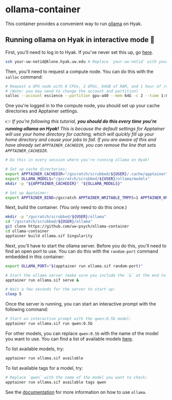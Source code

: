 # ollama-container

This container provides a convenient way to run [ollama](https://github.com/ollama/ollama) on Hyak.

## Running ollama on Hyak in interactive mode 🍇

First, you'll need to log in to Hyak. If you've never set this up, go [here](https://uw-psych.github.io/compute_docs).

```bash
ssh your-uw-netid@klone.hyak.uw.edu # Replace `your-uw-netid` with your UW NetID
```

Then, you'll need to request a compute node. You can do this with the `salloc` command:

```bash
# Request a GPU node with 8 CPUs, 2 GPUs, 64GB of RAM, and 1 hour of runtime:
# (Note: you may need to change the account and partition)
salloc --account escience --partition gpu-a40 --mem 64G -c 2 --time 1:00:00 --gpus 1
```

One you're logged in to the compute node, you should set up your cache directories and Apptainer settings.

👉 *If you're following this tutorial, **you should do this every time you're running ollama on Hyak!** This is because the default settings for Apptainer will use your home directory for caching, which will quickly fill up your home directory and cause your jobs to fail. If you are aware of this and have already set `APPTAINER_CACHEDIR`, you can remove the line that sets `APPTAINER_CACHEDIR`.*

```bash
# Do this in every session where you're running ollama on Hyak!

# Set up cache directories:
export APPTAINER_CACHEDIR="/gscratch/scrubbed/${USER}/.cache/apptainer"
export OLLAMA_MODELS="/gscratch/scrubbed/${USER}/ollama/models"
mkdir -p "${APPTAINER_CACHEDIR}" "${OLLAMA_MODELS}"

# Set up Apptainer:
export APPTAINER_BIND=/gscratch APPTAINER_WRITABLE_TMPFS=1 APPTAINER_NV=1
```

Next, build the container. (You only need to do this once.)

```bash
mkdir -p "/gscratch/scrubbed/${USER}/ollama"
cd "/gscratch/scrubbed/${USER}/ollama"
git clone https://github.com/uw-psych/ollama-container
cd ollama-container
apptainer build ollama.sif Singularity
```

Next, you'll have to start the ollama server. Before you do this, you'll need to find an open port to use. You can do this with the `random-port` command embedded in this container:

```bash
export OLLAMA_PORT="$(apptainer run ollama.sif random-port)"
```

```bash
# Start the ollama server (make sure you include the `&` at the end to run it in the background):
apptainer run ollama.sif serve &

# Wait a few seconds for the server to start up:
sleep 5
```

Once the server is running, you can start an interactive prompt with the following command:

```bash
# Start an interactive prompt with the qwen:0.5b model:
apptainer run ollama.sif run qwen:0.5b
```

For other models, you can replace `qwen:0.5b` with the name of the model you want to use. You can find a list of available models [here](https://ollama.ai/library).

To list available models, try:

```bash
apptainer run ollama.sif available
```

To list available tags for a model, try:

```bash
# Replace `qwen` with the name of the model you want to check:
apptainer run ollama.sif available tags qwen
```

See the [documentation](https://github.com/ollama/ollama) for more information on how to use `ollama`.
